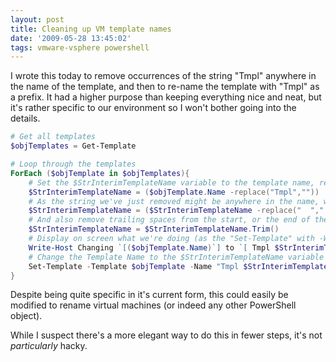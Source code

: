 ```yaml
---
layout: post
title: Cleaning up VM template names
date: '2009-05-28 13:45:02'
tags: vmware-vsphere powershell
---
```



I wrote this today to remove occurrences of the string "Tmpl" anywhere in the name of the template, and then to re-name the template with "Tmpl" as a prefix. It had a higher purpose than keeping everything nice and neat, but it's rather specific to our environment so I won't bother going into the details.

```powershell
# Get all templates
$objTemplates = Get-Template

# Loop through the templates
ForEach ($objTemplate in $objTemplates){
	# Set the $StrInterimTemplateName variable to the template name, replacing the string "Tmpl" with an empty string
	$StrInterimTemplateName = ($objTemplate.Name -replace("Tmpl",""))
	# As the string we've just removed might be anywhere in the name, we need to replace double spaces with single
	$StrInterimTemplateName = ($StrInterimTemplateName -replace("  "," "))
	# And also remove trailing spaces from the start, or the end of the string
	$StrInterimTemplateName = $StrInterimTemplateName.Trim()
	# Display on screen what we're doing (as the "Set-Template" with -WhatIf isn't very clear
	Write-Host Changing `[($objTemplate.Name)`] to `[ Tmpl $StrInterimTemplateName `]
	# Change the Template Name to the $StrInterimTemplateName variable preceeded by "Tmpl", uncomment the #-WhatIf if testing
	Set-Template -Template $objTemplate -Name "Tmpl $StrInterimTemplateName" #-WhatIf
}
```

Despite being quite specific in it's current form, this could easily be modified to rename virtual machines (or indeed any other PowerShell object).

While I suspect there's a more elegant way to do this in fewer steps, it's not *particularly* hacky.